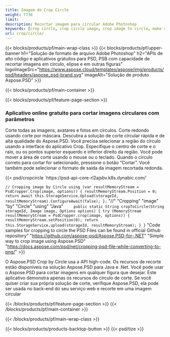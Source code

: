 ```yaml
---
title: Imagem do Crop Circle
weight: 7730
limit: 
description: Recortar imagem para circular Adobe Photoshop
keywords: [crop circle, crop circle image, crop image to circle, make circle photo]
url: crop/circle/
---
```

{{< blocks/products/pf/main-wrap-class >}}
{{< blocks/products/pf/upper-banner h1="Solução de formato de arquivo Adobe Photoshop" h2="APIs de alto código e aplicativos gratuitos para PSD, PSB com capacidade de recortar imagens em círculo, elipse e em outras figuras" logoImageSrc="https://www.aspose.cloud/templates/aspose/img/products/psd/headers/aspose_psd-brand.svg" imageAlt="Solução de produto Aspose.PSD" >}}

{{< blocks/products/pf/main-container >}}

{{< blocks/products/pf/feature-page-section >}}
<h3 class="headingpdleft">Aplicativo online gratuito para cortar imagens circulares com parâmetros</h3>
<p>Corte todas as imagens, avatares e fotos em círculos. Corte redondo usando corte por máscara. Descubra a solução de corte circular rápida e de alta qualidade do Aspose.PSD. Você precisa selecionar a região do círculo usando a interface do aplicativo Crop. Especifique o centro de corte e o raio, ou os pontos superior esquerdo e inferior direito da região. Você pode mover a área de corte usando o mouse ou o teclado. Quando o círculo correto para cortar for selecionado, pressione o botão “Cortar”. Você também pode selecionar o formato de saída da imagem recortada redonda.</p>
{{< psd/cropcircle `https://psd-api-core-rl2ajsbv.k8s.dynabic.com/` 

`// Cropping image by Circle
using (var resultMemoryStream = PsdCropper.Crop(image, options))
{
	resultMemoryStream.Position = 0;
	return await this.StorageService.Upload(storageId, resultMemoryStream).ConfigureAwait(false);
};` 
     "//" "Cropping" "image" "by" "Circle" "using" "Java" 
`    public static String cropToCircle(String storageId, Image image, Options options) {
        try (MemoryStream resultMemoryStream = PsdCropper.crop(image, options)) {
            resultMemoryStream.setPosition(0);
            return this.StorageService.upload(storageId, resultMemoryStream);
        }
    }` 
"Code samples for cropping to circle the PSD Files can be found in official Github repository"  "https://github.com/aspose-psd/Aspose.PSD-for-.NET" 
"Simple way to crop image using Aspose.PSD" "https://docs.aspose.com/psd/net/cropping-psd-file-while-converting-to-png/" >}}
<p>O Aspose.PSD Crop by Circle usa a API high-code. Os recursos de recorte estão disponíveis na solução Aspose.PSD para Java e .Net. Você pode usar o Aspose.PSD para cortar imagens em qualquer figura que desejar. Este aplicativo demonstra apenas os recursos do círculo de corte. Se você quiser criar sua própria solução de corte, verifique Aspose.PSD, ela pode ser usada no back-end do seu serviço web e recorte em uma imagem circular</p>
<!--<ul>
<li><a href="psb">PSB Circle Crop</a></li>
<li><a href="ellipse">Ellipse crop App</a></li>
</ul>-->
{{< /blocks/products/pf/feature-page-section >}}
{{< /blocks/products/pf/main-container >}}


{{< /blocks/products/pf/main-wrap-class >}}

{{< blocks/products/products-backtop-button >}}
{{< psd/tize >}}
